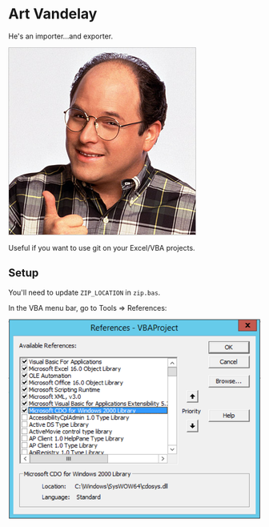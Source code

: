 # Art Vandelay

He's an importer...and exporter.

![george](george.jpg)

Useful if you want to use git on your Excel/VBA projects.

## Setup

You'll need to update `ZIP_LOCATION` in `zip.bas`.

In the VBA menu bar, go to Tools => References:

![references](references.png)
